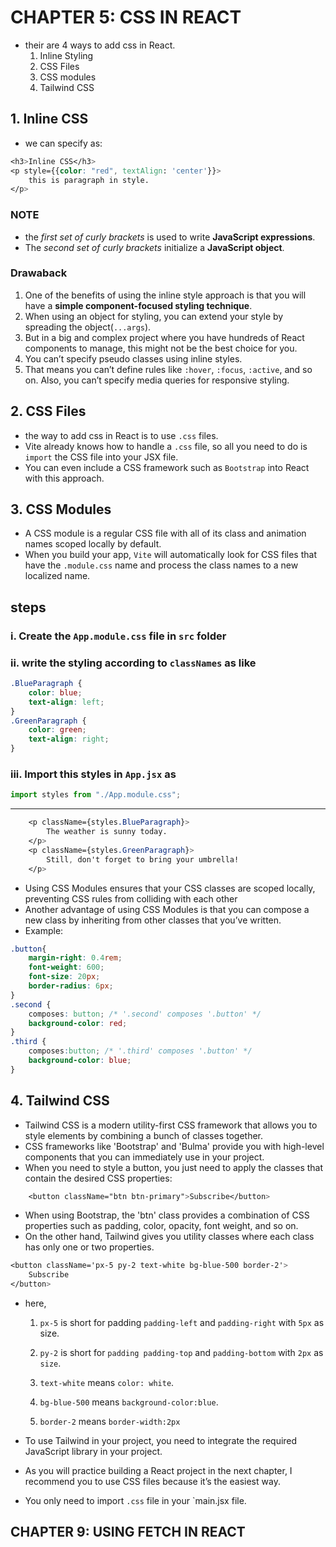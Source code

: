 # CHAPTER 5: CSS IN REACT

* their are 4 ways to add css in React.
    1. Inline Styling
    2. CSS Files
    3. CSS modules
    4. Tailwind CSS

## 1. Inline CSS

* we can specify as:

```css
<h3>Inline CSS</h3>
<p style={{color: "red", textAlign: 'center'}}>
    this is paragraph in style.
</p>
```

### NOTE

* the *first set of curly brackets* is used to write **JavaScript expressions**.
* The *second set of curly brackets* initialize a **JavaScript object**.

### Drawaback

1. One of the benefits of using the inline style approach is that you will have a **simple component-focused styling technique**.
2. When using an object for styling, you can extend your style by spreading the object(`...args`).
3. But in a big and complex project where you have hundreds of React components to manage, this might not be the best choice for you.
4. You can’t specify pseudo classes using inline styles.
5. That means you can’t define rules like `:hover`, `:focus`, `:active`, and so on. Also, you can’t specify media queries for responsive styling.

## 2. CSS Files

* the way to add css in React is to use `.css` files.
* Vite already knows how to handle a `.css` file, so all you need to do is `import` the CSS file into your JSX file.
* You can even include a CSS framework such as `Bootstrap` into React with this approach.

## 3. CSS Modules

* A CSS module is a regular CSS file with all of its class and animation names scoped locally by default.
* When you build your app, `Vite` will automatically look for CSS files that have the `.module.css` name and process the class names to a new localized name.

## steps

### i. Create the `App.module.css` file in `src` folder

### ii. write the styling according to `classNames` as like

```css
.BlueParagraph {
    color: blue;
    text-align: left;
}
.GreenParagraph {
    color: green;
    text-align: right;
}
```

### iii. Import this styles in `App.jsx` as

```js
import styles from "./App.module.css";
```

-------

```css
    <p className={styles.BlueParagraph}>
        The weather is sunny today.
    </p>
    <p className={styles.GreenParagraph}>
        Still, don't forget to bring your umbrella!
    </p>
```

* Using CSS Modules ensures that your CSS classes are scoped locally, preventing CSS rules from colliding with each other
* Another advantage of using CSS Modules is that you can compose a new class by inheriting from other classes that you’ve written.
* Example:

```css
.button{
    margin-right: 0.4rem;
    font-weight: 600;
    font-size: 20px;
    border-radius: 6px;
}
.second {
    composes: button; /* '.second' composes '.button' */
    background-color: red;
}
.third {
    composes:button; /* '.third' composes '.button' */
    background-color: blue;
}
```

## 4. Tailwind CSS

* Tailwind CSS is a modern utility-first CSS framework that allows you to style elements by combining a bunch of classes together.
* CSS frameworks like 'Bootstrap' and 'Bulma' provide you with high-level components that you can immediately use in your project.
* When you need to style a button, you just need to apply the classes that contain the desired CSS properties:

```css
    <button className="btn btn-primary">Subscribe</button>
```

* When using Bootstrap, the 'btn' class provides a combination of CSS properties such as padding, color, opacity, font weight, and so on.
* On the other hand, Tailwind gives you utility classes where each class has only one or two properties.

```css
<button className='px-5 py-2 text-white bg-blue-500 border-2'>
    Subscribe   
</button>
```

* here,  
    1. `px-5`  is short for padding `padding-left` and `padding-right` with `5px` as size.  

    2. `py-2`  is short for `padding padding-top` and `padding-bottom` with `2px` as `size`.

    3. `text-white`  means `color: white`.

    4. `bg-blue-500`  means `background-color:blue`.

    5. `border-2`  means `border-width:2px`

* To use Tailwind in your project, you need to integrate the required JavaScript library in your project.
* As you will practice building a React project in the next chapter, I recommend you to use CSS files because it’s the easiest way.
* You only need to import `.css` file in your `main.jsx file.

## CHAPTER 9: USING FETCH IN REACT
